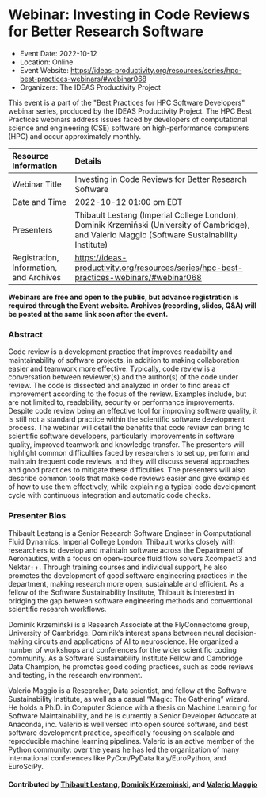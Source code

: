 # Webinar: Investing in Code Reviews for Better Research Software

- Event Date: 2022-10-12
- Location: Online
- Event Website: https://ideas-productivity.org/resources/series/hpc-best-practices-webinars/#webinar068
- Organizers: The IDEAS Productivity Project
			   
This event is a part of the "Best Practices for HPC Software
Developers" webinar series, produced by the IDEAS Productivity
Project. The HPC Best Practices webinars address issues faced by
developers of computational science and engineering (CSE) software on
high-performance computers (HPC) and occur approximately monthly.

Resource Information | Details
:--- | :---			   
Webinar Title | Investing in Code Reviews for Better Research Software
Date and Time | 2022-10-12 01:00 pm EDT
Presenters | Thibault Lestang (Imperial College London), Dominik Krzemiński (University of Cambridge),  and Valerio Maggio (Software Sustainability Institute)
Registration, Information, and Archives | 	<https://ideas-productivity.org/resources/series/hpc-best-practices-webinars/#webinar068>	   

**Webinars are free and open to the public, but advance registration is required through the Event website. Archives (recording, slides, Q&A) will be posted at the same link soon after the event.**

### Abstract
<p>Code review is a development practice that improves readability and maintainability of software projects, in addition to making collaboration easier and teamwork more effective. Typically, code review is a conversation between reviewer(s) and the author(s) of the code under review. The code is dissected and analyzed in order to find areas of improvement according to the focus of the review. Examples include, but are not limited to, readability, security or performance improvements. Despite code review being an effective tool for improving software quality, it is still not a standard practice within the scientific software development process. The webinar will detail the benefits that code review can bring to scientific software developers, particularly improvements in software quality, improved teamwork and knowledge transfer. The presenters will highlight common difficulties faced by researchers to set up, perform and maintain frequent code reviews, and they will discuss several approaches and good practices to mitigate these difficulties. The presenters will also describe common tools that make code reviews easier and give examples of how to use them effectively, while explaining a typical code development cycle with continuous integration and automatic code checks.</p>



### Presenter Bios
<p>Thibault Lestang is a Senior Research Software Engineer in Computational Fluid Dynamics, Imperial College London. Thibault works closely with researchers to develop and maintain software across the Department of Aeronautics, with a focus on open-source fluid flow solvers Xcompact3 and Nektar++. Through training courses and individual support, he also promotes the development of good software engineering practices in the department, making research more open, sustainable and efficient. As a fellow of the Software Sustainability Institute, Thibault is interested in bridging the gap between software engineering methods and conventional scientific research workflows.</p>
<p>Dominik Krzemiński is a Research Associate at the FlyConnectome group, University of Cambridge. Dominik’s interest spans between neural decision-making circuits and applications of AI to neuroscience. He organized a number of workshops and conferences for the wider scientific coding community. As a Software Sustainability Institute Fellow and Cambridge Data Champion, he promotes good coding practices, such as code reviews and testing, in the research environment.</p>
<p>Valerio Maggio is a Researcher, Data scientist, and fellow at the Software Sustainability Institute, as well as a casual “Magic: The Gathering” wizard. He holds a Ph.D. in Computer Science with a thesis on Machine Learning for Software Maintainability, and he is currently a Senior Developer Advocate at Anaconda, inc. Valerio is well versed into open source software, and best software development practice, specifically focusing on scalable and reproducible machine learning pipelines.  Valerio is an active member of the Python community: over the years he has led the organization of many international conferences like PyCon/PyData Italy/EuroPython, and EuroSciPy.</p>

    

#### Contributed by [Thibault Lestang](https://github.com/tlestang "Thibault Lestang GitHub profile"), [Dominik Krzemiński](https://github.com/dokato "Dominik Krzemiński GitHub profile"),  and [Valerio Maggio](https://github.com/leriomaggio "Valerio Maggio GitHub profile")

<!---
Publish: yes
Categories: skills
Topics: online learning
Level: 2
Prerequisites: default
Aggregate: none
--->
